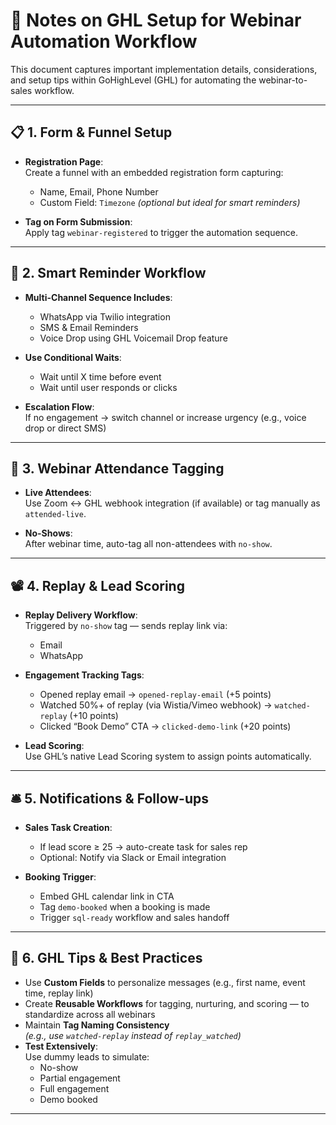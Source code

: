 
# 📓 Notes on GHL Setup for Webinar Automation Workflow

This document captures important implementation details, considerations, and setup tips within GoHighLevel (GHL) for automating the webinar-to-sales workflow.

---

## 📋 1. Form & Funnel Setup

- **Registration Page**:  
  Create a funnel with an embedded registration form capturing:
  - Name, Email, Phone Number  
  - Custom Field: `Timezone` *(optional but ideal for smart reminders)*

- **Tag on Form Submission**:  
  Apply tag `webinar-registered` to trigger the automation sequence.

---

## 🔁 2. Smart Reminder Workflow

- **Multi-Channel Sequence Includes**:
  - WhatsApp via Twilio integration  
  - SMS & Email Reminders  
  - Voice Drop using GHL Voicemail Drop feature  

- **Use Conditional Waits**:
  - Wait until X time before event  
  - Wait until user responds or clicks  

- **Escalation Flow**:  
  If no engagement → switch channel or increase urgency (e.g., voice drop or direct SMS)

---

## 🎥 3. Webinar Attendance Tagging

- **Live Attendees**:  
  Use Zoom ↔ GHL webhook integration (if available) or tag manually as `attended-live`.

- **No-Shows**:  
  After webinar time, auto-tag all non-attendees with `no-show`.

---

## 📽️ 4. Replay & Lead Scoring

- **Replay Delivery Workflow**:  
  Triggered by `no-show` tag — sends replay link via:
  - Email  
  - WhatsApp  

- **Engagement Tracking Tags**:
  - Opened replay email → `opened-replay-email` (+5 points)  
  - Watched 50%+ of replay (via Wistia/Vimeo webhook) → `watched-replay` (+10 points)  
  - Clicked “Book Demo” CTA → `clicked-demo-link` (+20 points)

- **Lead Scoring**:  
  Use GHL’s native Lead Scoring system to assign points automatically.

---

## 🛎️ 5. Notifications & Follow-ups

- **Sales Task Creation**:
  - If lead score ≥ 25 → auto-create task for sales rep  
  - Optional: Notify via Slack or Email integration  

- **Booking Trigger**:
  - Embed GHL calendar link in CTA  
  - Tag `demo-booked` when a booking is made  
  - Trigger `sql-ready` workflow and sales handoff

---

## 🧰 6. GHL Tips & Best Practices

- Use **Custom Fields** to personalize messages (e.g., first name, event time, replay link)
- Create **Reusable Workflows** for tagging, nurturing, and scoring — to standardize across all webinars
- Maintain **Tag Naming Consistency**  
  *(e.g., use `watched-replay` instead of `replay_watched`)*  
- **Test Extensively**:  
  Use dummy leads to simulate:
  - No-show  
  - Partial engagement  
  - Full engagement  
  - Demo booked

---

